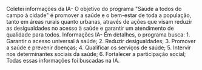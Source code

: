 Coletei informações da IA- O objetivo do programa "Saúde a todos do campo à cidade" é promover a saúde e o bem-estar de toda a população, tanto em áreas rurais quanto urbanas, através de ações que visam reduzir as desigualdades no acesso à saúde e garantir um atendimento de qualidade para todos. 
Informações IA- Em detalhes, o programa busca: 1. Garantir o acesso universal à saúde; 2. Reduzir desigualdades; 3. Promover a saúde e prevenir doenças; 4. Qualificar os serviços de saúde; 5. Intervir nos determinantes sociais da saúde; 6. Fortalecer a participação social;
Todas essas informações foi buscadas na IA.
